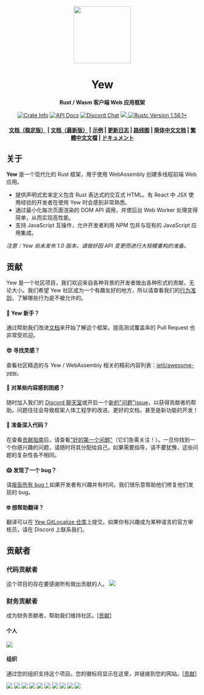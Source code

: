 <div align="center">
  <a href="https://yew.rs/" target="_blank"><img src="https://yew.rs/img/logo.png" width="150" /></a>

  <h1>Yew</h1>

  <p>
    <strong>Rust / Wasm 客户端 Web 应用框架</strong>
  </p>

  <p>
    <a href="https://crates.io/crates/yew"><img alt="Crate Info" src="https://img.shields.io/crates/v/yew.svg"/></a>
    <a href="https://docs.rs/yew/"><img alt="API Docs" src="https://img.shields.io/badge/docs.rs-yew-green"/></a>
    <a href="https://discord.gg/VQck8X4"><img alt="Discord Chat" src="https://img.shields.io/discord/701068342760570933"/></a>
    <a href="https://gitlocalize.com/repo/7052/whole_project?utm_source=badge"> <img src="https://gitlocalize.com/repo/7052/whole_project/badge.svg" /> </a>
    <a href="https://blog.rust-lang.org/2020/12/31/Rust-1.56.1.html"><img alt="Rustc Version 1.56.1+" src="https://img.shields.io/badge/rustc-1.56%2B-lightgrey.svg"/></a>
  </p>

  <h4>
    <a href="https://yew.rs/">文档（稳定版）</a>
    <span> | </span>
    <a href="https://yew.rs/docs/next/">文档（最新版）</a>
    <span> | </span>
    <a href="https://github.com/yewstack/yew/tree/master/examples">示例</a>
    <span> | </span>
    <a href="https://github.com/yewstack/yew/blob/master/CHANGELOG.md">更新日志</a>
    <span> | </span>
    <a href="https://yew.rs/docs/more/roadmap">路线图</a>
    <span> | </span>
    <a href="https://yew.rs/zh-Hans">简体中文文档</a>
    <span> | </span>
    <a href="https://yew.rs/zh-Hant">繁體中文文檔</a>
    <span> | </span>
    <a href="https://yew.rs/ja">ドキュメント</a>
  </h4>
</div>

## 关于

**Yew** 是一个现代化的 Rust 框架，用于使用 WebAssembly 创建多线程前端 Web 应用。

* 提供声明式宏来定义包含 Rust 表达式的交互式 HTML。有 React 中 JSX 使用经验的开发者在使用 Yew 时会感到非常熟悉。
* 通过最小化每次页面渲染的 DOM API 调用，并使后台 Web Worker 处理变得简单，从而实现高性能。
* 支持 JavaScript 互操作，允许开发者利用 NPM 包并与现有的 JavaScript 应用集成。

*注意：Yew 尚未发布 1.0 版本。请做好因 API 变更而进行大规模重构的准备。*

## 贡献

Yew 是一个社区项目，我们欢迎来自各种背景的开发者做出各种形式的贡献，无论大小。我们希望 Yew 社区成为一个有趣友好的地方，所以请查看我们的[行为准则](https://github.com/yewstack/yew/blob/master/CODE_OF_CONDUCT.md)，了解哪些行为是不被允许的。

#### 🤠 Yew 新手？

通过帮助我们改进[文档](https://github.com/yewstack/yew/tree/master/website/docs)来开始了解这个框架。提高测试覆盖率的 Pull Request 也非常受欢迎。

#### 😎 寻找灵感？

查看社区精选的与 Yew / WebAssembly 相关的精彩内容列表：[jetli/awesome-yew](https://github.com/jetli/awesome-yew)。

#### 🤔 对某些内容感到困惑？

随时加入我们的 [Discord 聊天室](https://discord.gg/VQck8X4)或开启一个[新的"问题"issue](https://github.com/yewstack/yew/issues/new/choose)，以获得贡献者的帮助。问题往往会导致框架人体工程学的改进、更好的文档，甚至是新功能的开发！

#### 🙂 准备深入代码？

在查看[贡献指南](https://github.com/yewstack/yew/blob/master/CONTRIBUTING.md)后，请查看["好的第一个问题"](https://github.com/yewstack/yew/issues?q=is%3Aopen+is%3Aissue+label%3A%22good+first+issue%22)（它们急需关注！）。一旦你找到一个你感兴趣的问题，请随时将其分配给自己，如果需要指导，请不要犹豫，这些问题的复杂性各不相同。

#### 😱 发现了一个 bug？

请[报告所有 bug！](https://github.com/yewstack/yew/issues/new/choose)如果开发者有兴趣并有时间，我们很乐意帮助他们修复他们发现的 bug。

#### 🤓 想帮助翻译？

翻译可以在 [Yew GitLocalize 仓库](https://gitlocalize.com/repo/7052)上提交。如果你有兴趣成为某种语言的官方审核员，请在 Discord 上联系我们。

## 贡献者

### 代码贡献者

这个项目的存在要感谢所有做出贡献的人。
<a href="https://github.com/yewstack/yew/graphs/contributors"><img src="https://opencollective.com/yew/contributors.svg?width=890&button=false" /></a>

### 财务贡献者

成为财务贡献者，帮助我们维持社区。[[贡献](https://opencollective.com/yew/contribute)]

#### 个人

<a href="https://opencollective.com/yew"><img src="https://opencollective.com/yew/individuals.svg?width=890"></a>

#### 组织

通过您的组织支持这个项目。您的徽标将显示在这里，并链接到您的网站。[[贡献](https://opencollective.com/yew/contribute)]

<a href="https://opencollective.com/yew/organization/0/website"><img src="https://opencollective.com/yew/organization/0/avatar.svg"></a>
<a href="https://opencollective.com/yew/organization/1/website"><img src="https://opencollective.com/yew/organization/1/avatar.svg"></a>
<a href="https://opencollective.com/yew/organization/2/website"><img src="https://opencollective.com/yew/organization/2/avatar.svg"></a>
<a href="https://opencollective.com/yew/organization/3/website"><img src="https://opencollective.com/yew/organization/3/avatar.svg"></a>
<a href="https://opencollective.com/yew/organization/4/website"><img src="https://opencollective.com/yew/organization/4/avatar.svg"></a>
<a href="https://opencollective.com/yew/organization/5/website"><img src="https://opencollective.com/yew/organization/5/avatar.svg"></a>
<a href="https://opencollective.com/yew/organization/6/website"><img src="https://opencollective.com/yew/organization/6/avatar.svg"></a>
<a href="https://opencollective.com/yew/organization/7/website"><img src="https://opencollective.com/yew/organization/7/avatar.svg"></a>
<a href="https://opencollective.com/yew/organization/8/website"><img src="https://opencollective.com/yew/organization/8/avatar.svg"></a>
<a href="https://opencollective.com/yew/organization/9/website"><img src="https://opencollective.com/yew/organization/9/avatar.svg"></a>